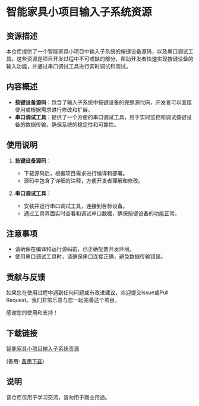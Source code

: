 # 智能家具小项目输入子系统资源

## 资源描述

本仓库提供了一个智能家具小项目中输入子系统的按键设备源码，以及串口调试工具。这些资源是项目开发过程中不可或缺的部分，帮助开发者快速实现按键设备的输入功能，并通过串口调试工具进行实时调试和测试。

## 内容概述

- **按键设备源码**：包含了输入子系统中按键设备的完整源代码，开发者可以直接使用或根据需求进行修改和扩展。
- **串口调试工具**：提供了一个方便的串口调试工具，用于实时监控和调试按键设备的数据传输，确保系统的稳定性和可靠性。

## 使用说明

1. **按键设备源码**：
   - 下载源码后，根据项目需求进行编译和部署。
   - 源码中包含了详细的注释，方便开发者理解和修改。

2. **串口调试工具**：
   - 安装并运行串口调试工具，连接到目标设备。
   - 通过工具界面实时查看和调试串口数据，确保按键设备的功能正常。

## 注意事项

- 请确保在编译和运行源码前，已正确配置开发环境。
- 使用串口调试工具时，请确保串口连接正确，避免数据传输错误。

## 贡献与反馈

如果您在使用过程中遇到任何问题或有改进建议，欢迎提交Issue或Pull Request。我们非常乐意与您一起完善这个项目。

感谢您的使用和支持！

## 下载链接
[智能家具小项目输入子系统资源](https://pan.quark.cn/s/5c2ad20bed4f) 

(备用: [备用下载](https://pan.baidu.com/s/17ngLVxWwyTGFBOBXvJYTNw?pwd=1234))

## 说明

该仓库仅用于学习交流，请勿用于商业用途。
